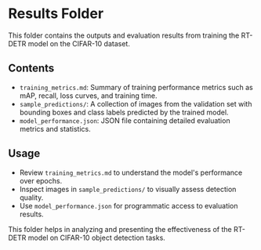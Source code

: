 # Results Folder

This folder contains the outputs and evaluation results from training the RT-DETR model on the CIFAR-10 dataset.

## Contents

- `training_metrics.md`: Summary of training performance metrics such as mAP, recall, loss curves, and training time.
- `sample_predictions/`: A collection of images from the validation set with bounding boxes and class labels predicted by the trained model.
- `model_performance.json`: JSON file containing detailed evaluation metrics and statistics.

## Usage

- Review `training_metrics.md` to understand the model's performance over epochs.
- Inspect images in `sample_predictions/` to visually assess detection quality.
- Use `model_performance.json` for programmatic access to evaluation results.

This folder helps in analyzing and presenting the effectiveness of the RT-DETR model on CIFAR-10 object detection tasks.

